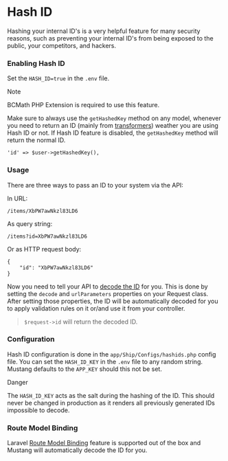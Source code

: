 # Hash ID

Hashing your internal ID's is a very helpful feature for many security reasons, such as preventing your internal ID's from being exposed to the public, your competitors, and hackers.

### Enabling Hash ID[​](https://apiato.io/docs/security/hash-id#enabling-hash-id) <a href="#enabling-hash-id" id="enabling-hash-id"></a>

Set the `HASH_ID=true` in the `.env` file.

Note

BCMath PHP Extension is required to use this feature.

Make sure to always use the `getHashedKey` method on any model, whenever you need to return an ID (mainly from [transformers](../components/main-components/transformers.md)) weather you are using Hash ID or not. If Hash ID feature is disabled, the `getHashedKey` method will return the normal ID.

```
'id' => $user->getHashedKey(),
```

### Usage[​](https://apiato.io/docs/security/hash-id#usage) <a href="#usage" id="usage"></a>

There are three ways to pass an ID to your system via the API:

In URL:

```
/items/XbPW7awNkzl83LD6
```

As query string:

```
/items?id=XbPW7awNkzl83LD6
```

Or as HTTP request body:

```
{
    "id": "XbPW7awNkzl83LD6"
}
```

Now you need to tell your API to [decode the ID](../components/main-components/requests.md#request-properties) for you. This is done by setting the `decode` and `urlParameters` properties on your Request class. After setting those properties, the ID will be automatically decoded for you to apply validation rules on it or/and use it from your controller.

> `$request->id` will return the decoded ID.

### Configuration[​](https://apiato.io/docs/security/hash-id#configuration) <a href="#configuration" id="configuration"></a>

Hash ID configuration is done in the `app/Ship/Configs/hashids.php` config file. You can set the `HASH_ID_KEY` in the `.env` file to any random string. Mustang defaults to the `APP_KEY` should this not be set.

Danger

The `HASH_ID_KEY` acts as the salt during the hashing of the ID. This should never be changed in production as it renders all previously generated IDs impossible to decode.

### Route Model Binding[​](https://apiato.io/docs/security/hash-id#route-model-binding) <a href="#route-model-binding" id="route-model-binding"></a>

Laravel [Route Model Binding](https://laravel.com/docs/routing#route-model-binding) feature is supported out of the box and Mustang will automatically decode the ID for you.
